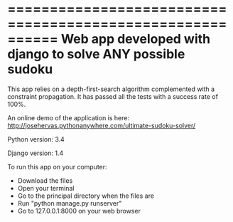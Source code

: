 ==========================================================
Web app developed with django to solve ANY possible sudoku
==========================================================

This app relies on a depth-first-search algorithm complemented with a constraint propagation. 
It has passed all the tests with a success rate of 100%.

An online demo of the application is here: http://josehervas.pythonanywhere.com/ultimate-sudoku-solver/

Python version: 3.4

Django version: 1.4

To run this app on your computer:

- Download the files
- Open your terminal
- Go to the principal directory when the files are
- Run "python manage.py runserver"
- Go to 127.0.0.1:8000 on your web browser

